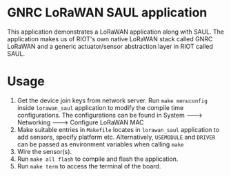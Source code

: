 GNRC LoRaWAN SAUL application
=============================

This application demonstrates a LoRaWAN application along with SAUL. The
application makes us of RIOT's own native LoRaWAN stack called GNRC LoRaWAN and
a generic actuator/sensor abstraction layer in RIOT called SAUL.

Usage
=====

1. Get the device join keys from network server. Run `make menuconfig` inside
    `lorawan_saul` application to modify the compile time configurations. The 
    configurations can be found in System ---> Networking --->
    Configure LoRaWAN MAC
2. Make suitable entries in `Makefile` locates in `lorawan_saul` application to
    add sensors, specify platform etc.
    Alternatively, `USEMODULE` and `DRIVER` can be passed as environment
    variables when calling `make`
3. Wire the sensor(s).
4. Run `make all flash` to compile and flash the application.
5. Run `make term` to access the terminal of the board.
